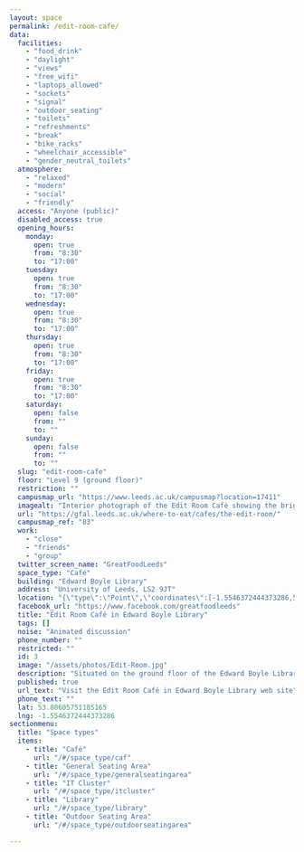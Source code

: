 ```yaml
---
layout: space
permalink: /edit-room-cafe/
data:
  facilities:
    - "food_drink"
    - "daylight"
    - "views"
    - "free_wifi"
    - "laptops_allowed"
    - "sockets"
    - "signal"
    - "outdoor_seating"
    - "toilets"
    - "refreshments"
    - "break"
    - "bike_racks"
    - "wheelchair_accessible"
    - "gender_neutral_toilets"
  atmosphere:
    - "relaxed"
    - "modern"
    - "social"
    - "friendly"
  access: "Anyone (public)"
  disabled_access: true
  opening_hours:
    monday:
      open: true
      from: "8:30"
      to: "17:00"
    tuesday:
      open: true
      from: "8:30"
      to: "17:00"
    wednesday:
      open: true
      from: "8:30"
      to: "17:00"
    thursday:
      open: true
      from: "8:30"
      to: "17:00"
    friday:
      open: true
      from: "8:30"
      to: "17:00"
    saturday:
      open: false
      from: ""
      to: ""
    sunday:
      open: false
      from: ""
      to: ""
  slug: "edit-room-cafe"
  floor: "Level 9 (ground floor)"
  restriction: ""
  campusmap_url: "https://www.leeds.ac.uk/campusmap?location=17411"
  imagealt: "Interior photograph of the Edit Room Café showing the bright lighting, some of the serving area and students seated around a number of tables"
  url: "https://gfal.leeds.ac.uk/where-to-eat/cafes/the-edit-room/"
  campusmap_ref: "83"
  work:
    - "close"
    - "friends"
    - "group"
  twitter_screen_name: "GreatFoodLeeds"
  space_type: "Café"
  building: "Edward Boyle Library"
  address: "University of Leeds, LS2 9JT"
  location: "{\"type\":\"Point\",\"coordinates\":[-1.5546372444373286,53.80605751185165]}"
  facebook_url: "https://www.facebook.com/greatfoodleeds"
  title: "Edit Room Café in Edward Boyle Library"
  tags: []
  noise: "Animated discussion"
  phone_number: ""
  restricted: ""
  id: 3
  image: "/assets/photos/Edit-Room.jpg"
  description: "Situated on the ground floor of the Edward Boyle Library, the cafe provides an eclectic mix of grab and go food and drinks for everyone to enjoy at any time of the day."
  published: true
  url_text: "Visit the Edit Room Café in Edward Boyle Library web site"
  phone_text: ""
  lat: 53.80605751185165
  lng: -1.5546372444373286
sectionmenu:
  title: "Space types"
  items:
    - title: "Café"
      url: "/#/space_type/caf"
    - title: "General Seating Area"
      url: "/#/space_type/generalseatingarea"
    - title: "IT Cluster"
      url: "/#/space_type/itcluster"
    - title: "Library"
      url: "/#/space_type/library"
    - title: "Outdoor Seating Area"
      url: "/#/space_type/outdoorseatingarea"

---
```

